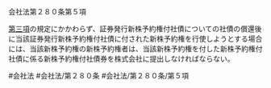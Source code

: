 会社法第２８０条第５項

[第三項](会社法＿＿＿＿第２８０条第３項)の規定にかかわらず、証券発行新株予約権付社債についての社債の償還後に当該証券発行新株予約権付社債に付された新株予約権を行使しようとする場合には、当該新株予約権の新株予約権者は、当該新株予約権を付した新株予約権付社債に係る新株予約権付社債券を株式会社に提出しなければならない。

#会社法
#会社法/第２８０条
#会社法/第２８０条/第５項
